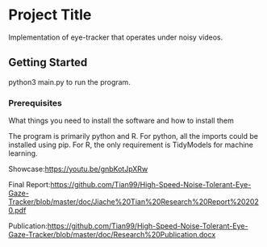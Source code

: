 # Project Title

Implementation of eye-tracker that operates under noisy videos.

## Getting Started

python3 main.py to run the program. 

### Prerequisites

What things you need to install the software and how to install them

The program is primarily python and R.
For python, all the imports could be installed using pip.
For R, the only requirement is TidyModels for machine learning.

Showcase:https://youtu.be/gnbKotJpXRw

Final Report:https://github.com/Tian99/High-Speed-Noise-Tolerant-Eye-Gaze-Tracker/blob/master/doc/Jiache%20Tian%20Research%20Report%202020.pdf

Publication:https://github.com/Tian99/High-Speed-Noise-Tolerant-Eye-Gaze-Tracker/blob/master/doc/Research%20Publication.docx
